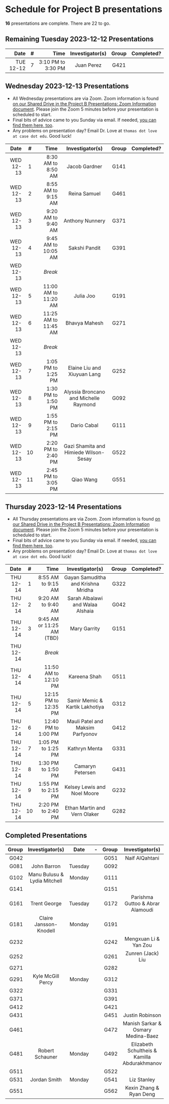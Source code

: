 # Schedule for Project B presentations

**16** presentations are complete. There are 22 to go.

## Remaining Tuesday 2023-12-12 Presentations

Date | # | Time | Investigator(s) | Group | Completed?
---------: | :-: | --------: | :---------------------------------: | :-----: | :------: 
TUE 12-12 | 7 | 3:10 PM to 3:30 PM | Juan Perez | G421

## Wednesday 2023-12-13 Presentations

- All Wednesday presentations are via Zoom. Zoom information is found [on our Shared Drive in the Project B Presentations: Zoom Information document](https://docs.google.com/document/d/1ARSzHgUeoPW45ljzvecc46pHzUEQvjpDARB0a4-5418/edit?usp=sharing). Please join the Zoom 5 minutes before your presentation is scheduled to start.
- Final bits of advice came to you Sunday via email. If needed, [you can find them here, too](https://github.com/THOMASELOVE/431-classes-2023/blob/main/projB/final_presentation_advice.md).
- Any problems on presentation day? Email Dr. Love at `thomas dot love at case dot edu`. Good luck!

Date | # | Time | Investigator(s) | Group | Completed?
---------: | :-: | --------: | :---------------------------------: | :-----: | :------:
WED 12-13 | 1 | 8:30 AM to 8:50 AM | Jacob Gardner | G141
WED 12-13 | 2 | 8:55 AM to 9:15 AM | Reina Samuel | G461
WED 12-13 | 3 | 9:20 AM to 9:40 AM | Anthony Nunnery | G371
WED 12-13 | 4 | 9:45 AM to 10:05 AM | Sakshi Pandit | G391
WED 12-13 | | *Break*
WED 12-13 | 5 | 11:00 AM to 11:20 AM | Julia Joo | G191
WED 12-13 | 6 | 11:25 AM to 11:45 AM | Bhavya Mahesh | G271
WED 12-13 | | *Break*
WED 12-13 | 7 | 1:05 PM to 1:25 PM | Elaine Liu and Xiuyuan Lang | G252
WED 12-13 | 8 | 1:30 PM to 1:50 PM | Alyssia Broncano and Michelle Raymond | G092
WED 12-13 | 9 | 1:55 PM to 2:15 PM | Dario Cabal | G111
WED 12-13 | 10 | 2:20 PM to 2:40 PM | Gazi Shamita and Himiede Wilson-Sesay | G522
WED 12-13 | 11 | 2:45 PM to 3:05 PM | Qiao Wang | G551

## Thursday 2023-12-14 Presentations

- All Thursday presentations are via Zoom. Zoom information is found [on our Shared Drive in the Project B Presentations: Zoom Information document](https://docs.google.com/document/d/1ARSzHgUeoPW45ljzvecc46pHzUEQvjpDARB0a4-5418/edit?usp=sharing). Please join the Zoom 5 minutes before your presentation is scheduled to start.
- Final bits of advice came to you Sunday via email. If needed, [you can find them here, too](https://github.com/THOMASELOVE/431-classes-2023/blob/main/projB/final_presentation_advice.md).
- Any problems on presentation day? Email Dr. Love at `thomas dot love at case dot edu`. Good luck!

Date | # | Time | Investigator(s) | Group | Completed?
---------: | :-: | --------: | :---------------------------------: | :-----: | :------:
THU 12-14 | 1 | 8:55 AM to 9:15 AM | Gayan Samuditha and Krishna Mridha | G322
THU 12-14 | 2 | 9:20 AM to 9:40 AM | Sarah Albalawi and Walaa Alshaia | G042
THU 12-14 | 3 | 9:45 AM or 11:25 AM (TBD) | Mary Garrity | G151
THU 12-14 | | *Break*
THU 12-14 | 4 | 11:50 AM to 12:10 PM | Kareena Shah | G511
THU 12-14 | 5 | 12:15 PM to 12:35 PM | Samir Memic & Kartik Lakhotiya | G312
THU 12-14 | 6 | 12:40 PM to 1:00 PM | Mauli Patel and Maksim Parfyonov | G412
THU 12-14 | 7 | 1:05 PM to 1:25 PM | Kathryn Menta | G331
THU 12-14 | 8 | 1:30 PM to 1:50 PM | Camaryn Petersen | G431
THU 12-14 | 9 | 1:55 PM to 2:15 PM | Kelsey Lewis and Noel Moore | G232
THU 12-14 | 10 | 2:20 PM to 2:40 PM | Ethan Martin and Vern Olaker | G282

## Completed Presentations

Group | Investigator(s) | Date | - | Group | Investigator(s) | Date
---: | :--------------------------------: | :-----: | -- | ---: | :--------------------------------: | :-----: 
G042 | | | | G051 | Naif AlQahtani | Monday
G081 | John Barron | Tuesday | | G092 |
G102 | Manu Bulusu & Lydia Mitchell | Monday | | G111 |
G141 | | | | G151 | 
G161 | Trent George | Tuesday | | G172 | Parishma Guttoo & Abrar Alamoudi | Monday
G181 | Claire Jansson-Knodell | Monday | | G191 |
G232 | | | | G242 | Mengxuan Li & Yan Zou | Tuesday
G252 | | | | G261 | Zunren (Jack) Liu | Monday
G271 | | | | G282 |
G291 | Kyle McGill Percy | Monday | | G312 |
G322 | | | | G331 |
G371 | | | | G391 | 
G412 | | | | G421 |
G431 | | | | G451 | Justin Robinson | Tuesday
G461 | | | | G472 | Manish Sarkar & Osmary Medina-Baez | Monday
G481 | Robert Schauner | Monday | | G492 | Elizabeth Schultheis & Kamilla Abdurakhmanov | Tuesday
G511 | | | | G522 | 
G531 | Jordan Smith | Monday | | G541 | Liz Stanley | Monday
G551 | | | | G562 | Kexin Zhang & Ryan Deng | Tuesday


